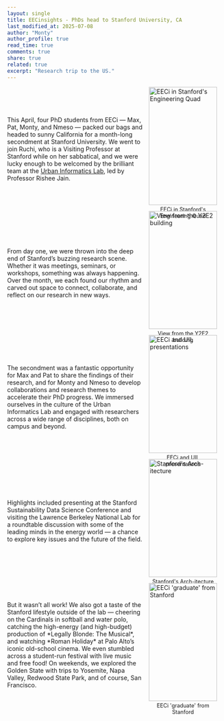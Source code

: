 ```yaml
---
layout: single
title: EECinsights - PhDs head to Stanford University, CA
last_modified_at: 2025-07-08
author: "Monty"
author_profile: true
read_time: true
comments: true
share: true
related: true
excerpt: "Research trip to the US."
---
```


<!-- IMAGE 1 — LEFT -->
<div style="display: flex; align-items: center; gap: 1em;">
  <div class="imageWrapper" style="order: 1;">
    <a href="{{ '/Images/EECinsights/EECI-YEE-group.png' | relative_url }}" target="_blank">
      <img src="{{ '/Images/EECinsights/EECI-YEE-group.png' | relative_url }}" alt="EECi in Stanford's Engineering Quad" />
    </a>
    <div class="imageCaption">EECi in Stanford's Engineering Quad</div>
  </div>
  <div style="flex: 2;">
    This April, four PhD students from EECi — Max, Pat, Monty, and Nmeso — packed our bags and headed to sunny California for a month-long secondment at Stanford University. We went to join Ruchi, who is a Visiting Professor at Stanford while on her sabbatical, and we were lucky enough to be welcomed by the brilliant team at the <a href="https://www.uil.stanford.edu/">Urban Informatics Lab</a>, led by Professor Rishee Jain.
  </div>
</div>

<!-- IMAGE 2 — RIGHT -->
<div style="display: flex; align-items: center; gap: 1em;">
  <div style="flex: 2;">
    From day one, we were thrown into the deep end of Stanford’s buzzing research scene. Whether it was meetings, seminars, or workshops, something was always happening. Over the month, we each found our rhythm and carved out space to connect, collaborate, and reflect on our research in new ways.
  </div>
  <div class="imageWrapper" style="order: 2;">
    <a href="{{ 'Images/EECinsights/EECI-YEE stanford.png' | relative_url }}" target="_blank">
      <img src="{{ 'Images/EECinsights/EECI-YEE stanford.png' | relative_url }}" alt="View from the Y2E2 building" />
    </a>
    <div class="imageCaption">View from the Y2E2 building</div>
  </div>
</div>

<!-- IMAGE 3 — LEFT -->
<div style="display: flex; align-items: center; gap: 1em;">
  <div class="imageWrapper" style="order: 1;">
    <a href="{{ 'Images/EECinsights/EECI-UIL.png' | relative_url }}" target="_blank">
      <img src="{{ 'Images/EECinsights/EECI-UIL.png' | relative_url }}" alt="EECi and UIL presentations" />
    </a>
    <div class="imageCaption">EECi and UIL presentations</div>
  </div>
  <div style="flex: 2;">
    The secondment was a fantastic opportunity for Max and Pat to share the findings of their research, and for Monty and Nmeso to develop collaborations and research themes to accelerate their PhD progress. We immersed ourselves in the culture of the Urban Informatics Lab and engaged with researchers across a wide range of disciplines, both on campus and beyond.
  </div>
</div>

<!-- IMAGE 4 — RIGHT -->
<div style="display: flex; align-items: center; gap: 1em;">
  <div style="flex: 2;">
    Highlights included presenting at the Stanford Sustainability Data Science Conference and visiting the Lawrence Berkeley National Lab for a roundtable discussion with some of the leading minds in the energy world — a chance to explore key issues and the future of the field.
  </div>
  <div class="imageWrapper" style="order: 2;">
    <a href="{{ '/Images/EECinsights/EECI-Stanford-Arch.png' | relative_url }}" target="_blank">
      <img src="{{ '/Images/EECinsights/EECI-Stanford-Arch.png' | relative_url }}" alt="Stanford's Arch-itecture" />
    </a>
    <div class="imageCaption">Stanford's Arch-itecture</div>
  </div>
</div>

<!-- IMAGE 5 — LEFT -->
<div style="display: flex; align-items: center; gap: 1em;">
  <div class="imageWrapper" style="order: 1;">
    <a href="{{ 'Images/EECinsights/EECI-stanford.png' | relative_url }}" target="_blank">
      <img src="{{ 'Images/EECinsights/EECI-stanford.png' | relative_url }}" alt="EECi 'graduate' from Stanford" />
    </a>
    <div class="imageCaption">EECi 'graduate' from Stanford</div>
  </div>
  <div style="flex: 2;">
    But it wasn’t all work! We also got a taste of the Stanford lifestyle outside of the lab — cheering on the Cardinals in softball and water polo, catching the high-energy (and high-budget) production of *Legally Blonde: The Musical*, and watching *Roman Holiday* at Palo Alto’s iconic old-school cinema. We even stumbled across a student-run festival with live music and free food! On weekends, we explored the Golden State with trips to Yosemite, Napa Valley, Redwood State Park, and of course, San Francisco.
  </div>
</div>

<!-- STYLES -->
<style>
.imageWrapper {
  height: 275px;
  position: relative;
  margin-bottom: 1em;
  margin-right: 1em;
  flex: 1;
}

.imageWrapper img {
  height: 100%;
  display: block;
}

.imageCaption {
  font-size: 0.9em;
  text-align: center;
  margin-top: 0.3em;
}
</style>
